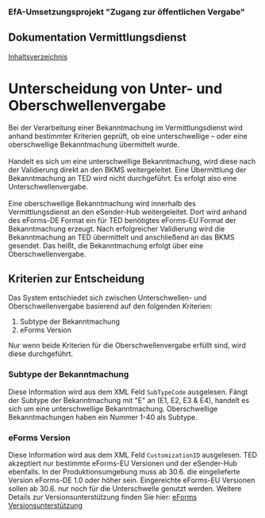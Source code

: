 ### EfA-Umsetzungsprojekt "Zugang zur öffentlichen Vergabe"
## Dokumentation Vermittlungsdienst
[Inhaltsverzeichnis](/documentation/documentation.md)
<br>

# Unterscheidung von Unter- und Oberschwellenvergabe

Bei der Verarbeitung einer Bekanntmachung im Vermittlungsdienst wird anhand bestimmter Kriterien geprüft, ob eine unterschwellige – oder eine oberschwellige Bekanntmachung übermittelt wurde.
<br><br>
Handelt es sich um eine unterschwellige Bekanntmachung, wird diese nach der Validierung direkt an den BKMS weitergeleitet. Eine Übermittlung der Bekanntmachung an TED wird nicht durchgeführt. Es erfolgt also eine Unterschwellenvergabe.
<br><br>
Eine oberschwellige Bekanntmachung wird innerhalb des Vermittlungsdienst an den eSender-Hub weitergeleitet. Dort wird anhand des eForms-DE Format ein für TED benötigtes eForms-EU Format der Bekanntmachung erzeugt. Nach erfolgreicher Validierung wird die Bekanntmachung an TED übermittelt und anschließend an das BKMS gesendet. Das heißt, die Bekanntmachung erfolgt über eine Oberschwellenvergabe.
<br>

## Kriterien zur Entscheidung
Das System entschiedet sich zwischen Unterschwellen- und Oberschwellenvergabe basierend auf den folgenden Kriterien:
1. Subtype der Bekanntmachung
2. eForms Version

Nur wenn beide Kriterien für die Oberschwellenvergabe erfüllt sind, wird diese durchgeführt.
<br>

### Subtype der Bekanntmachung
Diese Information wird aus dem XML Feld `SubTypeCode` ausgelesen. Fängt der Subtype der Bekanntmachung mit "E" an (E1, E2, E3 & E4), handelt es sich um eine unterschwellige Bekanntmachung. Oberschwellige Bekanntmachungen haben ein Nummer 1-40 als Subtype.
<br>

### eForms Version
Diese Information wird aus dem XML Feld `CustomizationID` ausgelesen. TED akzeptiert nur bestimmte eForms-EU Versionen und der eSender-Hub ebenfalls.
In der Produktionsumgebung muss ab 30.6. die eingelieferte Version eForms-DE 1.0 oder höher sein. Eingereichte eForms-EU Versionen sollen ab 30.6. nur noch für die Unterschwelle genutzt werden. Weitere Details zur Versionsunterstützung finden Sie hier: [eForms Versionsunterstützung](/documentation/eForms_Unterstuetzte-Versionen.md)